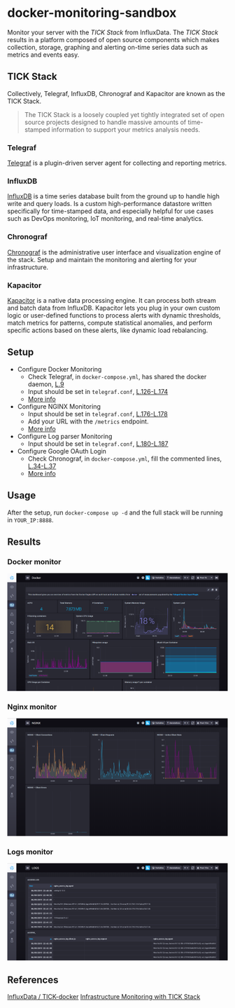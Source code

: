 # docker-monitoring-sandbox
Monitor your server with the *TICK Stack* from InfluxData. The *TICK Stack* results in a platform composed of open source components which makes collection, storage, graphing and alerting on-time series data such as metrics and events easy.

## TICK Stack
Collectively, Telegraf, InfluxDB, Chronograf and Kapacitor are known as the TICK Stack.

> The TICK Stack is a loosely coupled yet tightly integrated set of open source projects designed to handle massive amounts of time-stamped information to support your metrics analysis needs.

### Telegraf
[Telegraf](https://influxdata.com/time-series-platform/telegraf/) is a plugin-driven server agent for collecting and reporting metrics.

### InfluxDB
[InfluxDB](https://www.influxdata.com/products/influxdb-overview/) is a time series database built from the ground up to handle high write and query loads. Is a custom high-performance datastore written specifically for time-stamped data, and especially helpful for use cases such as DevOps monitoring, IoT monitoring, and real-time analytics.

### Chronograf
[Chronograf](https://www.influxdata.com/time-series-platform/chronograf/) is the administrative user interface and visualization engine of the stack. Setup and maintain the monitoring and alerting for your infrastructure.

### Kapacitor
[Kapacitor]() is a native data processing engine. It can process both stream and batch data from InfluxDB. Kapacitor lets you plug in your own custom logic or user-defined functions to process alerts with dynamic thresholds, match metrics for patterns, compute statistical anomalies, and perform specific actions based on these alerts, like dynamic load rebalancing. 

## Setup
- Configure Docker Monitoring
  - Check Telegraf, in `docker-compose.yml`, has shared the docker daemon, [L.9](https://github.com/LaQuay/docker-monitoring-sandbox/blob/master/docker-compose.yml#L9)
  - Input should be set in `telegraf.conf`, [L.126-L.174](https://github.com/LaQuay/docker-monitoring-sandbox/blob/master/etc/telegraf.conf#L126-L174)
  - [More info](https://github.com/influxdata/telegraf/tree/master/plugins/inputs/docker)
- Configure NGINX Monitoring
  - Input should be set in `telegraf.conf`, [L.176-L.178](https://github.com/LaQuay/docker-monitoring-sandbox/blob/master/etc/telegraf.conf#L176-L178)
  - Add your URL with the `/metrics` endpoint.
  - [More info](https://github.com/influxdata/telegraf/tree/master/plugins/inputs/nginx)
- Configure Log parser Monitoring
  - Input should be set in `telegraf.conf`, [L.180-L.187](https://github.com/LaQuay/docker-monitoring-sandbox/blob/master/etc/telegraf.conf#L180-L187)
- Configure Google OAuth Login
  - Check Chronograf, in `docker-compose.yml`, fill the commented lines, [L.34-L.37](https://github.com/LaQuay/docker-monitoring-sandbox/blob/master/docker-compose.yml#L34-L37)
  - [More info](https://docs.influxdata.com/chronograf/v1.7/administration/managing-security/)

## Usage
After the setup, run `docker-compose up -d` and the full stack will be running in `YOUR_IP:8888`.

## Results
### Docker monitor
![Dashboard showing Docker information](docs/tick_docker.png)

### Nginx monitor
![Dashboard showing Nginx information](docs/tick_nginx.png)

### Logs monitor
![Dashboard showing logs information](docs/tick_logs.png)

## References
[InfluxData / TICK-docker](https://github.com/influxdata/TICK-docker)
[Infrastructure Monitoring with TICK Stack](https://blog.codeship.com/infrastructure-monitoring-with-tick-stack/)
